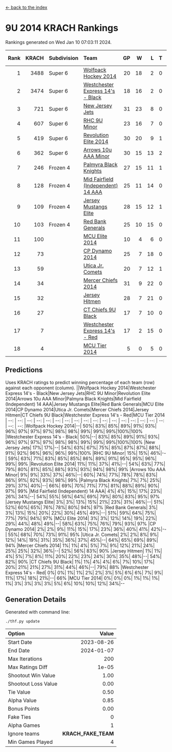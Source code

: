 [<- back to the index](readme.md)
# 9U 2014 KRACH Rankings
Rankings generated on Wed Jan 10 07:03:11 2024.

Rank|KRACH|Subdivision|Team|GP|W|L|T|OTW|OTL|SoS|Exp Wins|Win Diff
---:|---:|:---|:---|---:|---:|---:|---:|---:|---:|---:|---:|---:
1|3488|Super 6|[Wolfpack Hockey 2014](https://gamesheetstats.com/seasons/3664/teams/140871/schedule)|20|18|2|0|0|1|545|18.8|-0.0
2|3474|Super 6|[Westchester Express 14's - Black](https://gamesheetstats.com/seasons/3664/teams/140873/schedule)|18|16|2|0|2|0|608|16.8|-0.0
3|721|Super 6|[New Jersey Jets](https://gamesheetstats.com/seasons/3664/teams/140881/schedule)|31|23|8|0|3|0|594|23.9|0.0
4|607|Super 6|[RHC 9U Minor](https://gamesheetstats.com/seasons/3664/teams/140876/schedule)|23|16|7|0|1|0|625|16.9|0.0
5|419|Super 6|[Revolution Elite 2014](https://gamesheetstats.com/seasons/3664/teams/140880/schedule)|30|20|9|1|2|1|336|21.4|0.0
6|362|Super 6|[Arrows 10u AAA Minor](https://gamesheetstats.com/seasons/3664/teams/140872/schedule)|30|15|13|2|0|2|812|16.9|0.0
7|246|Frozen 4|[Palmyra Black Knights](https://gamesheetstats.com/seasons/3664/teams/140875/schedule)|27|15|11|1|1|1|459|16.4|0.0
8|128|Frozen 4|[Mid Fairfield (Independent) 14 AAA](https://gamesheetstats.com/seasons/3664/teams/140878/schedule)|25|11|14|0|1|0|732|11.9|0.0
9|109|Frozen 4|[Jersey Mustangs Elite](https://gamesheetstats.com/seasons/3664/teams/140888/schedule)|28|15|12|1|1|3|179|16.4|0.0
10|103|Frozen 4|[Red Bank Generals](https://gamesheetstats.com/seasons/3664/teams/140883/schedule)|25|10|15|0|0|1|477|10.9|0.0
11|100||[MCU Elite 2014](https://gamesheetstats.com/seasons/3664/teams/140874/schedule)|10|4|6|0|0|1|1296|4.9|0.0
12|73||[CP Dynamo 2014](https://gamesheetstats.com/seasons/3664/teams/140877/schedule)|25|7|18|0|0|1|736|7.9|0.0
13|59||[Utica Jr. Comets](https://gamesheetstats.com/seasons/3664/teams/140884/schedule)|20|7|12|1|0|1|500|8.4|0.0
14|34||[Mercer Chiefs 2014](https://gamesheetstats.com/seasons/3664/teams/140885/schedule)|31|9|22|0|1|2|201|9.9|0.0
15|32||[Jersey Hitmen](https://gamesheetstats.com/seasons/3664/teams/140879/schedule)|28|7|21|0|1|0|522|7.9|0.0
16|27||[CT Chiefs 9U Black](https://gamesheetstats.com/seasons/3664/teams/140886/schedule)|17|7|10|0|1|0|156|7.9|0.0
17|7||[Westchester Express 14's - Red](https://gamesheetstats.com/seasons/3664/teams/140887/schedule)|17|2|15|0|0|0|130|2.9|0.0
18|4||[MCU Tier 2014](https://gamesheetstats.com/seasons/3664/teams/140882/schedule)|5|0|5|0|0|0|252|0.9|0.0

## Predictions
Uses KRACH ratings to predict winning percentage of each team (row) against each opponent (column).
||Wolfpack Hockey 2014|Westchester Express 14's - Black|New Jersey Jets|RHC 9U Minor|Revolution Elite 2014|Arrows 10u AAA Minor|Palmyra Black Knights|Mid Fairfield (Independent) 14 AAA|Jersey Mustangs Elite|Red Bank Generals|MCU Elite 2014|CP Dynamo 2014|Utica Jr. Comets|Mercer Chiefs 2014|Jersey Hitmen|CT Chiefs 9U Black|Westchester Express 14's - Red|MCU Tier 2014
| --: | --: | --: | --: | --: | --: | --: | --: | --: | --: | --: | --: | --: | --: | --: | --: | --: | --: | --: 
|Wolfpack Hockey 2014|--| 50%| 83%| 85%| 89%| 91%| 93%| 96%| 97%| 97%| 97%| 98%| 98%| 99%| 99%| 99%|100%|100%
|Westchester Express 14's - Black| 50%|--| 83%| 85%| 89%| 91%| 93%| 96%| 97%| 97%| 97%| 98%| 98%| 99%| 99%| 99%|100%|100%
|New Jersey Jets| 17%| 17%|--| 54%| 63%| 67%| 75%| 85%| 87%| 87%| 88%| 91%| 92%| 96%| 96%| 96%| 99%|100%
|RHC 9U Minor| 15%| 15%| 46%|--| 59%| 63%| 71%| 83%| 85%| 85%| 86%| 89%| 91%| 95%| 95%| 96%| 99%| 99%
|Revolution Elite 2014| 11%| 11%| 37%| 41%|--| 54%| 63%| 77%| 79%| 80%| 81%| 85%| 88%| 93%| 93%| 94%| 98%| 99%
|Arrows 10u AAA Minor|  9%|  9%| 33%| 37%| 46%|--| 60%| 74%| 77%| 78%| 78%| 83%| 86%| 91%| 92%| 93%| 98%| 99%
|Palmyra Black Knights|  7%|  7%| 25%| 29%| 37%| 40%|--| 66%| 69%| 70%| 71%| 77%| 81%| 88%| 89%| 90%| 97%| 99%
|Mid Fairfield (Independent) 14 AAA|  4%|  4%| 15%| 17%| 23%| 26%| 34%|--| 54%| 55%| 56%| 64%| 69%| 79%| 80%| 83%| 95%| 97%
|Jersey Mustangs Elite|  3%|  3%| 13%| 15%| 21%| 23%| 31%| 46%|--| 51%| 52%| 60%| 65%| 76%| 78%| 80%| 94%| 97%
|Red Bank Generals|  3%|  3%| 13%| 15%| 20%| 22%| 30%| 45%| 49%|--| 51%| 59%| 64%| 75%| 77%| 79%| 94%| 97%
|MCU Elite 2014|  3%|  3%| 12%| 14%| 19%| 22%| 29%| 44%| 48%| 49%|--| 58%| 63%| 75%| 76%| 79%| 93%| 97%
|CP Dynamo 2014|  2%|  2%|  9%| 11%| 15%| 17%| 23%| 36%| 40%| 41%| 42%|--| 55%| 68%| 70%| 73%| 91%| 95%
|Utica Jr. Comets|  2%|  2%|  8%|  9%| 12%| 14%| 19%| 31%| 35%| 36%| 37%| 45%|--| 64%| 65%| 69%| 89%| 94%
|Mercer Chiefs 2014|  1%|  1%|  4%|  5%|  7%|  9%| 12%| 21%| 24%| 25%| 25%| 32%| 36%|--| 52%| 56%| 83%| 90%
|Jersey Hitmen|  1%|  1%|  4%|  5%|  7%|  8%| 11%| 20%| 22%| 23%| 24%| 30%| 35%| 48%|--| 54%| 82%| 90%
|CT Chiefs 9U Black|  1%|  1%|  4%|  4%|  6%|  7%| 10%| 17%| 20%| 21%| 21%| 27%| 31%| 44%| 46%|--| 79%| 88%
|Westchester Express 14's - Red|  0%|  0%|  1%|  1%|  2%|  2%|  3%|  5%|  6%|  6%|  7%|  9%| 11%| 17%| 18%| 21%|--| 66%
|MCU Tier 2014|  0%|  0%|  0%|  1%|  1%|  1%|  1%|  3%|  3%|  3%|  3%|  5%|  6%| 10%| 10%| 12%| 34%|--

## Generation Details

Generated with command line:
```
./thf.py update
```

| Option | Value |
| :----- | ----: |
| Start Date | 2023-08-26 |
| End Date | 2024-01-07 |
| Max Iterations | 200 |
| Max Ratings Diff | 1e-05 |
| Shootout Win Value | 1.00 |
| Shootout Loss Value | 0.00 |
| Tie Value | 0.50 |
| Alpha Value | 0.85 |
| Bonus Points | 0.00 |
| Fake Ties | 0 |
| Alpha Games | 1 |
| Ignore teams | __KRACH_FAKE_TEAM__ |
| Min Games Played | 4 |

